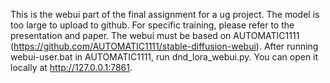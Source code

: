 This is the webui part of the final assignment for a ug project. The model is too large to upload to github. For specific training, please refer to the presentation and paper. The webui must be based on AUTOMATIC1111 (https://github.com/AUTOMATIC1111/stable-diffusion-webui). After running webui-user.bat in AUTOMATIC1111, run dnd_lora_webui.py. You can open it locally at http://127.0.0.1:7861.
